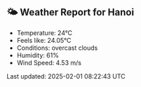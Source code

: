<!-- WEATHER-START -->
## 🌤 Weather Report for Hanoi

- Temperature: 24°C
- Feels like: 24.05°C
- Conditions: overcast clouds
- Humidity: 61%
- Wind Speed: 4.53 m/s

Last updated: 2025-02-01 08:22:43 UTC
<!-- WEATHER-END -->
